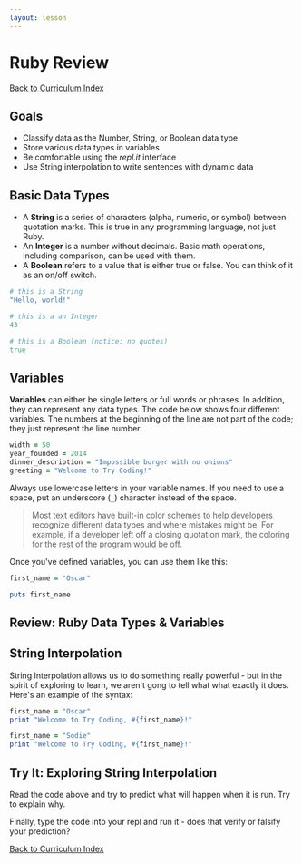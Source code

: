 ```yaml
---
layout: lesson
---
```


# Ruby Review

<a href="../">Back to Curriculum Index</a>

## Goals

- Classify data as the Number, String, or Boolean data type
- Store various data types in variables
- Be comfortable using the _repl.it_ interface
- Use String interpolation to write sentences with dynamic data

## Basic Data Types

- A **String** is a series of characters (alpha, numeric, or symbol) between quotation marks. This is true in any programming language, not just Ruby.
- An **Integer** is a number without decimals. Basic math operations, including comparison, can be used with them.
- A **Boolean** refers to a value that is either true or false. You can think of it as an on/off switch.

```ruby
# this is a String
"Hello, world!"

# this is a an Integer
43

# this is a Boolean (notice: no quotes)
true
```

## Variables

 **Variables** can either be single letters or full words or phrases. In addition, they can represent any data types. The code below shows four different variables. The numbers at the beginning of the line are not part of the code; they just represent the line number.

```ruby
width = 50
year_founded = 2014
dinner_description = "Impossible burger with no onions"
greeting = "Welcome to Try Coding!"
```

Always use lowercase letters in your variable names. If you need to use a space, put an underscore (`_`) character instead of the space.

> Most text editors have built-in color schemes to help developers recognize different data types and where mistakes might be. For example, if a developer left off a closing quotation mark, the coloring for the rest of the program would be off.

Once you've defined variables, you can use them like this:

```ruby
first_name = "Oscar"

puts first_name
```

<div class="try-it-new">
  <h2>Review: Ruby Data Types & Variables</h2>
</div>

## String Interpolation

String Interpolation allows us to do something really powerful - but in the spirit of exploring to learn, we aren't gong to tell what what exactly it does. Here's an example of the syntax:

```ruby
first_name = "Oscar"
print "Welcome to Try Coding, #{first_name}!"

first_name = "Sodie"
print "Welcome to Try Coding, #{first_name}!"
```

<div class="try-it-new">
  <h2>Try It: Exploring String Interpolation</h2>
  <p>Read the code above and try to predict what will happen when it is run. Try to explain why.</p>
  <p>Finally, type the code into your repl and run it - does that verify or falsify your prediction?</p>
</div>

<a href="../">Back to Curriculum Index</a>

